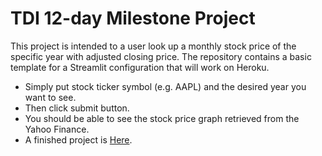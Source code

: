 # TDI 12-day Milestone Project

This project is intended to a user look up a monthly stock price of the specific year with adjusted closing price.
The repository contains a basic template for a Streamlit configuration that will work on Heroku.

- Simply put stock ticker symbol (e.g. AAPL) and the desired year you want to see.
- Then click submit button.
- You should be able to see the stock price graph retrieved from the Yahoo Finance.
- A finished project is [Here](https://shielded-cove-76277.herokuapp.com/).
